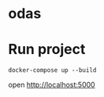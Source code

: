 # odas

# Run project
```
docker-compose up --build
```
open [http://localhost:5000](http://localhost:5000)
